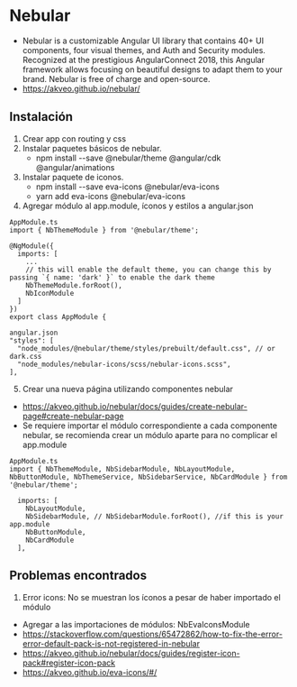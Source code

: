 # Nebular
- Nebular is a customizable Angular UI library that contains 40+ UI components, four visual themes, and Auth and Security modules. Recognized at the prestigious AngularConnect 2018, this Angular framework allows focusing on beautiful designs to adapt them to your brand. Nebular is free of charge and open-source. 
- https://akveo.github.io/nebular/
## Instalación
1. Crear app con routing y css
2. Instalar paquetes básicos de nebular. 
	- npm install --save @nebular/theme @angular/cdk @angular/animations
3. Instalar paquete de iconos.
	- npm install --save eva-icons @nebular/eva-icons 
	- yarn add eva-icons @nebular/eva-icons
4. Agregar módulo al app.module, íconos y estilos a angular.json
```
AppModule.ts
import { NbThemeModule } from '@nebular/theme';

@NgModule({
  imports: [
    ...
    // this will enable the default theme, you can change this by passing `{ name: 'dark' }` to enable the dark theme
    NbThemeModule.forRoot(),
	NbIconModule
  ]
})
export class AppModule {

angular.json
"styles": [
  "node_modules/@nebular/theme/styles/prebuilt/default.css", // or dark.css
  "node_modules/nebular-icons/scss/nebular-icons.scss",
],
```
5. Crear una nueva página utilizando componentes nebular
- https://akveo.github.io/nebular/docs/guides/create-nebular-page#create-nebular-page
- Se requiere importar el módulo correspondiente a cada componente nebular, se recomienda crear un módulo aparte para no complicar el app.module
```
AppModule.ts
import { NbThemeModule, NbSidebarModule, NbLayoutModule, NbButtonModule, NbThemeService, NbSidebarService, NbCardModule } from '@nebular/theme';

  imports: [
    NbLayoutModule,
    NbSidebarModule, // NbSidebarModule.forRoot(), //if this is your app.module
    NbButtonModule,    
    NbCardModule
  ],
```
## Problemas encontrados
1. Error icons: No se muestran los íconos a pesar de haber importado el módulo
- Agregar a las importaciones de módulos: NbEvaIconsModule
- https://stackoverflow.com/questions/65472862/how-to-fix-the-error-error-default-pack-is-not-registered-in-nebular
- https://akveo.github.io/nebular/docs/guides/register-icon-pack#register-icon-pack
- https://akveo.github.io/eva-icons/#/
